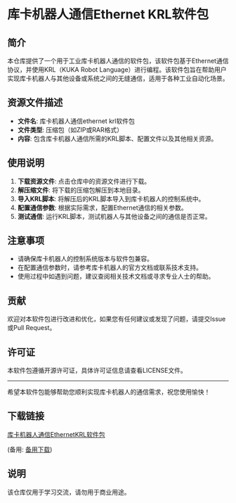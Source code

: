 # 库卡机器人通信Ethernet KRL软件包

## 简介
本仓库提供了一个用于工业库卡机器人通信的软件包，该软件包基于Ethernet通信协议，并使用KRL（KUKA Robot Language）进行编程。该软件包旨在帮助用户实现库卡机器人与其他设备或系统之间的无缝通信，适用于各种工业自动化场景。

## 资源文件描述
- **文件名**: 库卡机器人通信ethernet krl软件包
- **文件类型**: 压缩包（如ZIP或RAR格式）
- **内容**: 包含库卡机器人通信所需的KRL脚本、配置文件以及其他相关资源。

## 使用说明
1. **下载资源文件**: 点击仓库中的资源文件进行下载。
2. **解压缩文件**: 将下载的压缩包解压到本地目录。
3. **导入KRL脚本**: 将解压后的KRL脚本导入到库卡机器人的控制系统中。
4. **配置通信参数**: 根据实际需求，配置Ethernet通信的相关参数。
5. **测试通信**: 运行KRL脚本，测试机器人与其他设备之间的通信是否正常。

## 注意事项
- 请确保库卡机器人的控制系统版本与软件包兼容。
- 在配置通信参数时，请参考库卡机器人的官方文档或联系技术支持。
- 使用过程中如遇到问题，建议查阅相关技术文档或寻求专业人士的帮助。

## 贡献
欢迎对本软件包进行改进和优化，如果您有任何建议或发现了问题，请提交Issue或Pull Request。

## 许可证
本软件包遵循开源许可证，具体许可证信息请查看LICENSE文件。

---

希望本软件包能够帮助您顺利实现库卡机器人的通信需求，祝您使用愉快！

## 下载链接
[库卡机器人通信EthernetKRL软件包](https://pan.quark.cn/s/37c32c2556d6) 

(备用: [备用下载](https://pan.baidu.com/s/1lqWacEdR-ZcG3RaSM7twlg?pwd=1234))

## 说明

该仓库仅用于学习交流，请勿用于商业用途。
